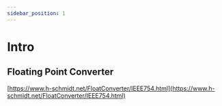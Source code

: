 ```yaml
---
sidebar_position: 1
---
```


# Intro

## Floating Point Converter

[https://www.h-schmidt.net/FloatConverter/IEEE754.html](https://www.h-schmidt.net/FloatConverter/IEEE754.html)
